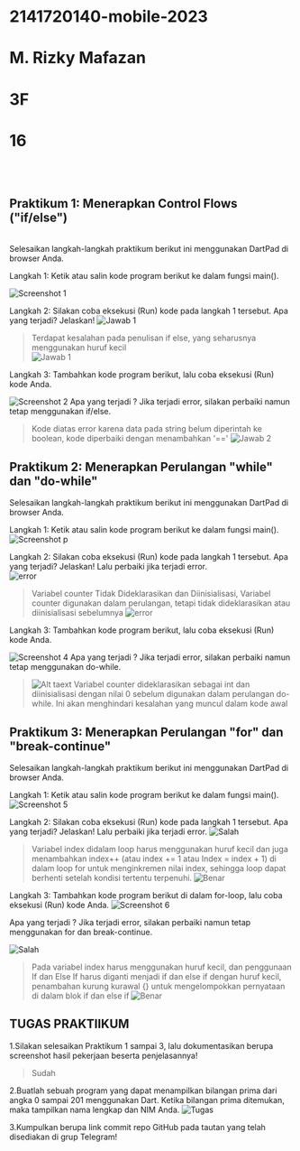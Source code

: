 # 2141720140-mobile-2023
# M. Rizky Mafazan
# 3F
# 16
<br><br>

## Praktikum 1: Menerapkan Control Flows ("if/else")
<br>
Selesaikan langkah-langkah praktikum berikut ini menggunakan DartPad di browser Anda.

Langkah 1: Ketik atau salin kode program berikut ke dalam fungsi main().

![Screenshot 1](docs/1.png)

Langkah 2: Silakan coba eksekusi (Run) kode pada langkah 1 tersebut. Apa yang terjadi? Jelaskan!
![Jawab 1](docs/jawab1.png)
> Terdapat kesalahan pada penulisan if else, yang seharusnya menggunakan huruf kecil<br>
![Jawab 1](docs/jawabb1.png)

Langkah 3:
Tambahkan kode program berikut, lalu coba eksekusi (Run) kode Anda.

![Screenshot 2](docs/2.png)
Apa yang terjadi ? Jika terjadi error, silakan perbaiki namun tetap menggunakan if/else.
>Kode diatas error karena data pada string belum diperintah ke boolean, kode diperbaiki dengan menambahkan '=='
![Jawab 2](docs/jawab2.png)

## Praktikum 2: Menerapkan Perulangan "while" dan "do-while"
Selesaikan langkah-langkah praktikum berikut ini menggunakan DartPad di browser Anda.

Langkah 1: Ketik atau salin kode program berikut ke dalam fungsi main().
![Screenshot p](docs/3.png)

Langkah 2:
Silakan coba eksekusi (Run) kode pada langkah 1 tersebut. Apa yang terjadi? Jelaskan! Lalu perbaiki jika terjadi error. <br>
![error](docs/p2error1.png)

> Variabel counter Tidak Dideklarasikan dan Diinisialisasi, Variabel counter digunakan dalam perulangan, tetapi tidak dideklarasikan atau diinisialisasi sebelumnya
![error](docs/p2jawab1.png)

Langkah 3:
Tambahkan kode program berikut, lalu coba eksekusi (Run) kode Anda.

![Screenshot 4](docs/4.png)
Apa yang terjadi ? Jika terjadi error, silakan perbaiki namun tetap menggunakan do-while.

>![Alt taext](docs/p2jawab2.png)
Variabel counter dideklarasikan sebagai int dan diinisialisasi dengan nilai 0 sebelum digunakan dalam perulangan do-while. Ini akan menghindari kesalahan yang muncul dalam kode awal

## Praktikum 3: Menerapkan Perulangan "for" dan "break-continue"

Selesaikan langkah-langkah praktikum berikut ini menggunakan DartPad di browser Anda.

Langkah 1:
Ketik atau salin kode program berikut ke dalam fungsi main().
![Screenshot 5](docs/5.png)

Langkah 2:
Silakan coba eksekusi (Run) kode pada langkah 1 tersebut. Apa yang terjadi? Jelaskan! Lalu perbaiki jika terjadi error.
![Salah](docs/p3error1.png)

>Variabel index didalam loop harus menggunakan huruf kecil dan juga menambahkan index++ (atau index += 1 atau Index = index + 1) di dalam loop for untuk menginkremen nilai index, sehingga loop dapat berhenti setelah kondisi tertentu terpenuhi.
![Benar](docs/p3jawab1.png)


Langkah 3:
Tambahkan kode program berikut di dalam for-loop, lalu coba eksekusi (Run) kode Anda.
![Screenshot 6](docs/6.png)

Apa yang terjadi ? Jika terjadi error, silakan perbaiki namun tetap menggunakan for dan break-continue.

![Salah](docs/p3error2.png)

>Pada variabel index harus menggunakan huruf kecil, dan penggunaan If dan Else If harus diganti menjadi if dan else if dengan huruf kecil, penambahan kurung kurawal {} untuk mengelompokkan pernyataan di dalam blok if dan else if
![Benar](docs/p3jawab2.png)


## TUGAS PRAKTIIKUM

1.Silakan selesaikan Praktikum 1 sampai 3, lalu dokumentasikan berupa screenshot hasil pekerjaan beserta penjelasannya!
>Sudah

2.Buatlah sebuah program yang dapat menampilkan bilangan prima dari angka 0 sampai 201 menggunakan Dart. Ketika bilangan prima ditemukan, maka tampilkan nama lengkap dan NIM Anda.
![Tugas](docs/Tugas.png)



3.Kumpulkan berupa link commit repo GitHub pada tautan yang telah disediakan di grup Telegram!